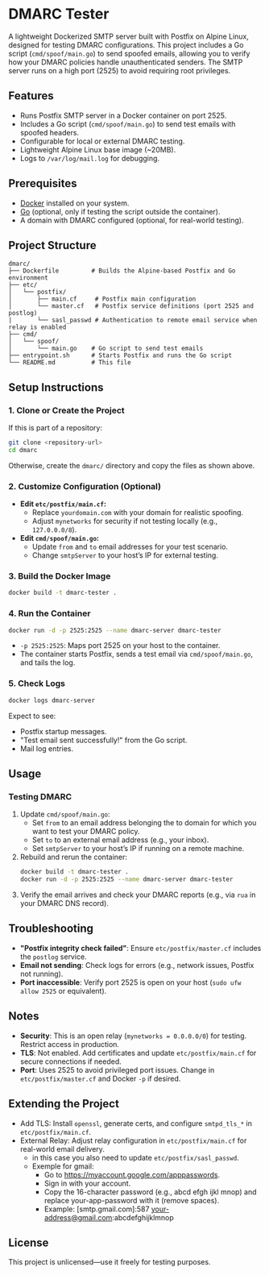 # DMARC Tester

A lightweight Dockerized SMTP server built with Postfix on Alpine Linux, designed for testing DMARC configurations. This project includes a Go script (`cmd/spoof/main.go`) to send spoofed emails, allowing you to verify how your DMARC policies handle unauthenticated senders. The SMTP server runs on a high port (2525) to avoid requiring root privileges.

## Features
- Runs Postfix SMTP server in a Docker container on port 2525.
- Includes a Go script (`cmd/spoof/main.go`) to send test emails with spoofed headers.
- Configurable for local or external DMARC testing.
- Lightweight Alpine Linux base image (~20MB).
- Logs to `/var/log/mail.log` for debugging.

## Prerequisites
- [Docker](https://docs.docker.com/get-docker/) installed on your system.
- [Go](https://golang.org/doc/install) (optional, only if testing the script outside the container).
- A domain with DMARC configured (optional, for real-world testing).

## Project Structure
```
dmarc/
├── Dockerfile         # Builds the Alpine-based Postfix and Go environment
├── etc/
│   └── postfix/
│       ├── main.cf     # Postfix main configuration
│       └── master.cf   # Postfix service definitions (port 2525 and postlog)
|       └── sasl_passwd # Authentication to remote email service when relay is enabled
├── cmd/
│   └── spoof/
│       └── main.go    # Go script to send test emails
├── entrypoint.sh      # Starts Postfix and runs the Go script
└── README.md          # This file
```

## Setup Instructions

### 1. Clone or Create the Project
If this is part of a repository:
```bash
git clone <repository-url>
cd dmarc
```
Otherwise, create the `dmarc/` directory and copy the files as shown above.

### 2. Customize Configuration (Optional)
- **Edit `etc/postfix/main.cf`:**
  - Replace `yourdomain.com` with your domain for realistic spoofing.
  - Adjust `mynetworks` for security if not testing locally (e.g., `127.0.0.0/8`).
- **Edit `cmd/spoof/main.go`:**
  - Update `from` and `to` email addresses for your test scenario.
  - Change `smtpServer` to your host’s IP for external testing.

### 3. Build the Docker Image
```bash
docker build -t dmarc-tester .
```

### 4. Run the Container
```bash
docker run -d -p 2525:2525 --name dmarc-server dmarc-tester
```
- `-p 2525:2525`: Maps port 2525 on your host to the container.
- The container starts Postfix, sends a test email via `cmd/spoof/main.go`, and tails the log.

### 5. Check Logs
```bash
docker logs dmarc-server
```
Expect to see:
- Postfix startup messages.
- "Test email sent successfully!" from the Go script.
- Mail log entries.

## Usage


### Testing DMARC
1. Update `cmd/spoof/main.go`:
   - Set `from` to an email address belonging the to domain for which you want to test your DMARC policy.
   - Set `to` to an external email address (e.g., your inbox).
   - Set `smtpServer` to your host’s IP if running on a remote machine.
2. Rebuild and rerun the container:
   ```bash
   docker build -t dmarc-tester .
   docker run -d -p 2525:2525 --name dmarc-server dmarc-tester
   ```
3. Verify the email arrives and check your DMARC reports (e.g., via `rua` in your DMARC DNS record).


## Troubleshooting
- **"Postfix integrity check failed"**: Ensure `etc/postfix/master.cf` includes the `postlog` service.
- **Email not sending**: Check logs for errors (e.g., network issues, Postfix not running).
- **Port inaccessible**: Verify port 2525 is open on your host (`sudo ufw allow 2525` or equivalent).

## Notes
- **Security**: This is an open relay (`mynetworks = 0.0.0.0/0`) for testing. Restrict access in production.
- **TLS**: Not enabled. Add certificates and update `etc/postfix/main.cf` for secure connections if needed.
- **Port**: Uses 2525 to avoid privileged port issues. Change in `etc/postfix/master.cf` and Docker `-p` if desired.

## Extending the Project
- Add TLS: Install `openssl`, generate certs, and configure `smtpd_tls_*` in `etc/postfix/main.cf`.
- External Relay: Adjust relay configuration in `etc/postfix/main.cf` for real-world email delivery.
  - in this case you also need to update `etc/postfix/sasl_passwd`. 
  - Exemple for gmail:
    - Go to https://myaccount.google.com/apppasswords.
    - Sign in with your account.
    - Copy the 16-character password (e.g., abcd efgh ijkl mnop) and replace your-app-password with it (remove spaces).
    - Example: [smtp.gmail.com]:587 your-address@gmail.com:abcdefghijklmnop

## License
This project is unlicensed—use it freely for testing purposes.
